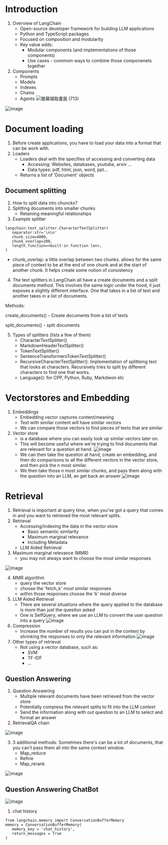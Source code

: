 # Introduction 
1. Overview of LangChain
   - Open-source developer framework for building LLM applications
   - Python and TypeScript packages
   - Focused on composition and modularity
   - Key value adds:
     + Modular components (and implementations of those components)
     + Use cases - commom ways to combine those componenets together
2. Components
   - Prompts
   - Models
   - Indexes
   - Chains
   - Agents
![螢幕擷取畫面 (713)](https://github.com/FionaYuY/LangChain_chat_with_your_data_notes/assets/151610467/761e2b59-8f73-4bdf-a0dc-f5c75b720e80)

![image](https://github.com/FionaYuY/LangChain_chat_with_your_data_notes/blob/03d792a22b260c3f9c8748fe23c66fd52c54661f/RAG.png)

# Document loading 
1. Before create applications, you have to load your data into a format that can be work with.
2. Loaders
   - Loaders deal with the specifies of accessing and converting data
     + Accessing: Websites, databases, youtube, arxiv ...
     + Data types: pdf, html, json, word, ppt...
   - Returns a list of 'Document' objects

## Document splitting
1. How to split data into chuncks?
2. Splitting documents into smaller chunks
   - Retaining meaningful relationships
3. Example splitter

```
langchain.text_splitter.CharacterTextSplitter(
   separator:str='\n\n'
   chunk_size=4000,
   chunk_overlap=200,
   length_function=<built-in function len>,
)
```
   - chunk_overlap: a little overlap between two chunks. allows for the same piece of context to be at the end of one chunk and at the start of another chunk. It helps create some notion of consistency
4. The text splitters in LangChain all have a create documents and a split documents method. This involves the same logic under the hood, it just exposes a slightly different interface. One that takes in a list of text and another takes in a list of documents.

Methods:

create_documents() - Create documents from a list of texts

split_documents() - split documents

5. Types of splitters (lists a few of them)
   - CharacterTextSplitter()
   - MarkdownHeaderTextSplitter()
   - TokenTextSplitter()
   - SentenceTransformersTokenTextSplitter()
   - RecursiveCharacterTextSplitter(): Implementation of splitteing text that looks at characters. Recursively tries to split by different characters to find one that works.
   - Language(): for CPP, Python, Ruby, Markdwon etc

# Vectorstores and Embedding 
1. Embeddings
   - Embedding vector captures content/meaning
   - Text with similar content will have similar vectors
   - We can compare those vectors to find pieces of texts that are similar
2. Vector store
   - is a database where you can easily look up similar vectors later on.
   - This will become useful where we're trying to find documents that are relevant for a question at hand.
![image](https://github.com/FionaYuY/LangChain_chat_with_your_data_notes/blob/eace526aa4ab9764d9cd976a715b4171f625a582/VectorStore.png)
   - We can then take the question at hand, create an embedding, and then do comparisons to all the different vectors in the vector store, and then pick the n most similar.
   - We then take those n most similar chunks, and pass them along with the question into an LLM, an get back an answer
![image](https://github.com/FionaYuY/LangChain_chat_with_your_data_notes/blob/2840aa8cb3fb93f0b21a9232d0de19639501a239/VectorStore_and_Database.png)

# Retrieval
1. Retrieval is important at query time, when you've got a query that comes in and you want to retrieved the most relevant splits.
2. Retrieval
   - Accessing/indexing the data in the vector store
     + Basic semantic similarity
     + Maximum marginal relevance
     + Including Metadata
   - LLM Aided Retrieval
3. Maximum marginal relevance (MMR)
   - you may not always want to choose the most similar responses

![image](https://github.com/FionaYuY/LangChain_chat_with_your_data_notes/assets/151610467/333b2a73-3b73-452f-841f-9bb46d78b06e)

4. MMR algorithm
   - query the vector store
   - choose the 'fetch_k' most similar responses
   - within those responses choose the 'k' most diverse
5. LLM Aided Retrieval
   - There are several situations where the query applied to the database is more than just the quesiton asked
   - One is SelfQuery, where we use an LLM to convert the user question into a query
![image](https://github.com/FionaYuY/LangChain_chat_with_your_data_notes/blob/dcee8c7adff177a69f912b5b9a95abf1405454cc/LLM_Aided_Retrieval.png)
6. Compression
   - Increase the number of results you can put in the context by shrinking the responses to only the relevant information
![image](https://github.com/FionaYuY/LangChain_chat_with_your_data_notes/blob/57207de7ffc4d6672ccf54c168dcbbb342adc8d0/screenshots/Compression.png)
7. Other types of retrieval
   - Not using a vector database, such as:
     + SVM
     + TF-IDF
     + ...

## Question Answering
1. Question Answering
   - Multiple relevant documents have been retrieved from the vector store
   - Potentially compress the relevant splits to fit into the LLM context
   - Send the information along with out question to an LLM to select and format an answer
2. RetrievalQA chain

![image](https://github.com/FionaYuY/LangChain_chat_with_your_data_notes/assets/151610467/8cb86669-3794-410a-95f9-7059d6bbd934)

3. 3 additional methods: Sometimes there's can be a lot of documents, that you can't pass them all into the same context window.
   - Map_reduce
   - Refine
   - Map_rerank

![image](https://github.com/FionaYuY/LangChain_chat_with_your_data_notes/assets/151610467/0bdcc2e3-48d1-403a-92ca-f101a8b4e700)

## Question Answering ChatBot
![image](https://github.com/FionaYuY/LangChain_chat_with_your_data_notes/assets/151610467/894e2474-d8c7-47f7-848f-2aa5f3216a69)

1. chat history

```
from langchain.memory import ConversationBufferMemory
memory = ConversationBufferMemory(
   memory_key = 'chat_history',
   return_messages = True
)
```




